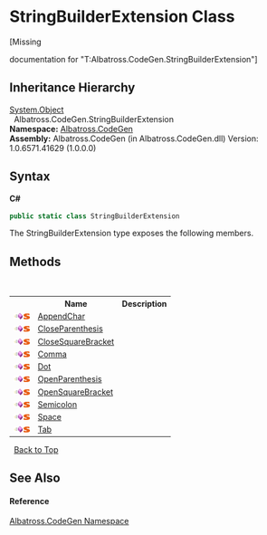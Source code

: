 # StringBuilderExtension Class
 

\[Missing <summary> documentation for "T:Albatross.CodeGen.StringBuilderExtension"\]


## Inheritance Hierarchy
<a href="http://msdn2.microsoft.com/en-us/library/e5kfa45b" target="_blank">System.Object</a><br />&nbsp;&nbsp;Albatross.CodeGen.StringBuilderExtension<br />
**Namespace:**&nbsp;<a href="15cf6e12-be6a-9747-9980-acf9dcacbf1a">Albatross.CodeGen</a><br />**Assembly:**&nbsp;Albatross.CodeGen (in Albatross.CodeGen.dll) Version: 1.0.6571.41629 (1.0.0.0)

## Syntax

**C#**<br />
``` C#
public static class StringBuilderExtension
```

The StringBuilderExtension type exposes the following members.


## Methods
&nbsp;<table><tr><th></th><th>Name</th><th>Description</th></tr><tr><td>![Public method](media/pubmethod.gif "Public method")![Static member](media/static.gif "Static member")</td><td><a href="108e18e7-9de1-c7f1-ecaf-8daa081dc3b8">AppendChar</a></td><td /></tr><tr><td>![Public method](media/pubmethod.gif "Public method")![Static member](media/static.gif "Static member")</td><td><a href="35cddf05-81bd-5c29-b553-e2daede766e1">CloseParenthesis</a></td><td /></tr><tr><td>![Public method](media/pubmethod.gif "Public method")![Static member](media/static.gif "Static member")</td><td><a href="f0c821c3-6a99-1ba4-e19c-3ffb9faecdd5">CloseSquareBracket</a></td><td /></tr><tr><td>![Public method](media/pubmethod.gif "Public method")![Static member](media/static.gif "Static member")</td><td><a href="78a4d9aa-1771-5101-b469-adc00f7c2ace">Comma</a></td><td /></tr><tr><td>![Public method](media/pubmethod.gif "Public method")![Static member](media/static.gif "Static member")</td><td><a href="471cc479-e6f2-d52b-7f78-4103731cb29f">Dot</a></td><td /></tr><tr><td>![Public method](media/pubmethod.gif "Public method")![Static member](media/static.gif "Static member")</td><td><a href="2ec08b77-49fe-6abf-921a-8d26eab5f781">OpenParenthesis</a></td><td /></tr><tr><td>![Public method](media/pubmethod.gif "Public method")![Static member](media/static.gif "Static member")</td><td><a href="a9e6cfc8-50de-48db-1108-bc8400269197">OpenSquareBracket</a></td><td /></tr><tr><td>![Public method](media/pubmethod.gif "Public method")![Static member](media/static.gif "Static member")</td><td><a href="711c830e-a9a6-8a7d-88d1-cfaadb4f8e0e">Semicolon</a></td><td /></tr><tr><td>![Public method](media/pubmethod.gif "Public method")![Static member](media/static.gif "Static member")</td><td><a href="9c3f0a5c-67ea-0730-4862-63894339c7ba">Space</a></td><td /></tr><tr><td>![Public method](media/pubmethod.gif "Public method")![Static member](media/static.gif "Static member")</td><td><a href="f4725d01-21b4-81e1-ba5e-e2677055ebe7">Tab</a></td><td /></tr></table>&nbsp;
<a href="#stringbuilderextension-class">Back to Top</a>

## See Also


#### Reference
<a href="15cf6e12-be6a-9747-9980-acf9dcacbf1a">Albatross.CodeGen Namespace</a><br />